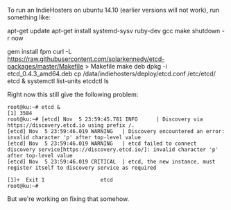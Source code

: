 To run an IndieHosters on ubuntu 14.10 (earlier versions will not work), run something like:

  apt-get update
  apt-get install systemd-sysv ruby-dev gcc make
  shutdown -r now

  gem install fpm
  curl -L https://raw.githubusercontent.com/solarkennedy/etcd-packages/master/Makefile  > Makefile
  make deb
  dpkg -i etcd_0.4.3_amd64.deb
  cp /data/indiehosters/deploy/etcd.conf /etc/etcd/
  etcd &
  systemctl list-units
  etcdctl ls

Right now this still give the following problem:

````
root@ku:~# etcd &
[1] 3584
root@ku:~# [etcd] Nov  5 23:59:45.781 INFO      | Discovery via https://discovery.etcd.io using prefix /.
[etcd] Nov  5 23:59:46.019 WARNING   | Discovery encountered an error: invalid character 'p' after top-level value
[etcd] Nov  5 23:59:46.019 WARNING   | etcd failed to connect discovery service[https://discovery.etcd.io/]: invalid character 'p' after top-level value
[etcd] Nov  5 23:59:46.019 CRITICAL  | etcd, the new instance, must register itself to discovery service as required

[1]+  Exit 1                  etcd
root@ku:~# 
````

But we're working on fixing that somehow.

